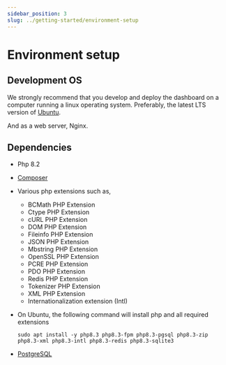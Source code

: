```yaml
---
sidebar_position: 3
slug: ../getting-started/environment-setup
---
```


# Environment setup


## Development OS
We strongly recommend that you develop and deploy the dashboard on a computer running a linux operating system. Preferably, the latest LTS version of [Ubuntu](https://ubuntu.com/about/release-cycle).

And as a web server, Nginx.

## Dependencies
- Php 8.2
- [Composer](https://getcomposer.org/)
- Various php extensions such as,
    - BCMath PHP Extension
    - Ctype PHP Extension
    - cURL PHP Extension
    - DOM PHP Extension
    - Fileinfo PHP Extension
    - JSON PHP Extension
    - Mbstring PHP Extension
    - OpenSSL PHP Extension
    - PCRE PHP Extension
    - PDO PHP Extension
    - Redis PHP Extension
    - Tokenizer PHP Extension
    - XML PHP Extension
    - Internationalization extension (Intl) 
- On Ubuntu, the following command will install php and all required extensions

  ```sudo apt install -y php8.3 php8.3-fpm php8.3-pgsql php8.3-zip php8.3-xml php8.3-intl php8.3-redis php8.3-sqlite3```
- [PostgreSQL](https://www.postgresql.org/)
